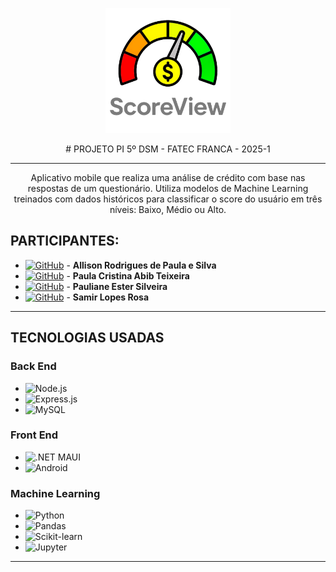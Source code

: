 <p align="center">
  <img src="Imagens/logo_grey.png" alt="Logo" width="200"/>
</p>

<p align="center">
# PROJETO PI 5º DSM - FATEC FRANCA - 2025-1
</p>

---
<p align="center">
Aplicativo mobile que realiza uma análise de crédito com base nas respostas de um questionário. Utiliza modelos de Machine Learning treinados com dados históricos para classificar o score do usuário em três níveis: Baixo, Médio ou Alto.
</p>

## PARTICIPANTES:
- [![GitHub](https://img.shields.io/badge/GitHub-allisonrps-blue?logo=github)](https://github.com/allisonrps) - **Allison Rodrigues de Paula e Silva**    
- [![GitHub](https://img.shields.io/badge/GitHub-jed1rey-blue?logo=github)](https://github.com/jed1rey) - **Paula Cristina Abib Teixeira**
- [![GitHub](https://img.shields.io/badge/GitHub-PaulianeSilveira-blue?logo=github)](https://github.com/PaulianeSilveira) - **Pauliane Ester Silveira**
- [![GitHub](https://img.shields.io/badge/GitHub-SamLope-blue?logo=github)](https://github.com/SamLope) - **Samir Lopes Rosa**

---

## TECNOLOGIAS USADAS

### Back End
- ![Node.js](https://img.shields.io/badge/Node.js-339933?style=flat&logo=nodedotjs&logoColor=white)
- ![Express.js](https://img.shields.io/badge/Express.js-000000?style=flat&logo=express&logoColor=white)
- ![MySQL](https://img.shields.io/badge/MySQL-00758F?style=flat&logo=mysql&logoColor=white)

### Front End
- ![.NET MAUI](https://img.shields.io/badge/.NET_MAUI-512BD4?style=flat&logo=dotnet&logoColor=white)
- ![Android](https://img.shields.io/badge/Android-3DDC84?style=flat&logo=android&logoColor=white)

### Machine Learning
- ![Python](https://img.shields.io/badge/Python-3776AB?style=flat&logo=python&logoColor=white)
- ![Pandas](https://img.shields.io/badge/Pandas-150458?style=flat&logo=pandas&logoColor=white)
- ![Scikit-learn](https://img.shields.io/badge/Scikit--learn-F7931E?style=flat&logo=scikit-learn&logoColor=white)
- ![Jupyter](https://img.shields.io/badge/Jupyter-F37626?style=flat&logo=jupyter&logoColor=white)

---
